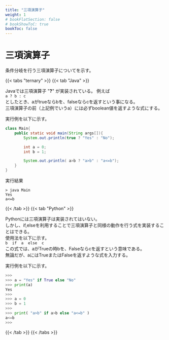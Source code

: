 ```yaml
---
title: "三項演算子"
weight: 1
# bookFlatSection: false
# bookShowToC: true
bookToc: false
---
```


# 三項演算子

条件分岐を行う三項演算子についてを示す。  


{{< tabs "ternary" >}}
{{< tab "Java" >}}

Javaでは三項演算子 "**?**" が実装されている。 例えば  
`a ? b : c`    
としたとき、aがtrueならbを、falseならcを返すという事になる。  
三項演算子の前（上記例でいうa）には必ずboolean値を返すような式にする。  

実行例を以下に示す。  

```java
class Main{
    public static void main(String args[]){
        System.out.println(true ? "Yes" : "No");

        int a = 0;
        int b = 1;

        System.out.println( a>b ? "a>b" : "a<=b");
    }
}
```

実行結果

```
> java Main
Yes
a<=b
```

{{< /tab >}}
{{< tab "Python" >}}

Pythonには三項演算子は実装されてはいない。  
しかし、if,elseを利用することで三項演算子と同様の動作を行う式を実装することはできる。  
使用法を以下に示す。  
`b  if  a  else  c`  
この式では、aがTrueの時bを、Falseならcを返すという意味である。  
無論だが、aにはTrueまたはFalseを返すような式を入力する。  

実行例を以下に示す。

```python
>>>
>>> a = "Yes" if True else "No"
>>> print(a)
Yes
>>>
>>> a = 0
>>> b = 1
>>> 
>>> print( "a>b" if a>b else "a<=b" ) 
a<=b
>>>
```


{{< /tab >}}
{{< /tabs >}}